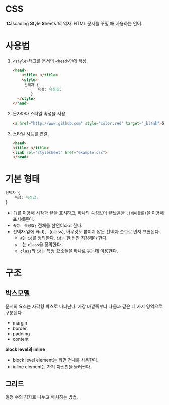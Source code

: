 # CSS #
'**C**ascading **S**tyle **S**heets'의 약자. HTML 문서를 꾸밀 때 사용하는 언어.

# 사용법 #
1. `<style>`태그를 문서의 `<head>`안에 작성.
    ```html
    <head>
        <title> </title>
        <style>
         선택자 {
               속성: 속성값;
            }
      </style>
    </head>
    ```
1. 문자마다 스타일 속성을 사용.
    ```html
    <a href="http://www.github.com" style="color:red" target="_blank">GitHub</a>
    ```

1. 스타일 시트를 연결.
    ```html
    <head>
    <title> </title>
    <link rel="stylesheet" href="example.css">
    </head>
    ````

# 기본 형태 #
```css
선택자 {
    속성: 속성값;
}
```
* `{}`를 이용해 시작과 끝을 표시하고, 하나의 속성값이 끝났음을 `;(세미콜론)`을 이용해 표시해준다.
* `속성: 속성값;` 전체를 선언이라고 한다.
* 선택자 앞에 `#`(id), `.`(class), 아무것도 붙이지 않은 선택자 순으로 먼저 표현된다.
    * `#`는 `id`를 정의한다. `id`는 한 번만 지정해야 한다.
    * `.`는 `class`을 정의한다.
    * `class`와 `id`는 특정 요소들을 하나로 묶는데 이용한다.

# 구조 #

## 박스모델 ##
문서의 요소는 사각형 박스로 나타난다. 가장 바깥쪽부터 다음과 같은 네 가지 영억으로 구분된다.
* margin
* border
* padding
* content

**block level과 inline**
* block level element는 화면 전체를 사용한다.
* inline element는 자기 자신만을 둘러싼다.

## 그리드 ##
일정 수의 격자로 나누고 배치하는 방법.